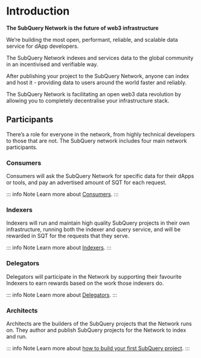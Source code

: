 # Introduction

**The SubQuery Network is the future of web3 infrastructure**

We’re building the most open, performant, reliable, and scalable data service for dApp developers.

The SubQuery Network indexes and services data to the global community in an incentivised and verifiable way.

After publishing your project to the SubQuery Network, anyone can index and host it - providing data to users around the world faster and reliably. 

The SubQuery Network is facilitating an open web3 data revolution by allowing you to completely decentralise your infrastructure stack.

## Participants

There’s a role for everyone in the network, from highly technical developers to those that are not. The SubQuery network includes four main network participants.

### Consumers

Consumers will ask the SubQuery Network for specific data for their dApps or tools, and pay an advertised amount of SQT for each request.

::: info Note
Learn more about [Consumers](./consumers.md).
:::

### Indexers

Indexers will run and maintain high quality SubQuery projects in their own infrastructure, running both the indexer and query service, and will be rewarded in SQT for the requests that they serve.

::: info Note
Learn more about [Indexers](./indexers.md).
:::

### Delegators

Delegators will participate in the Network by supporting their favourite Indexers to earn rewards based on the work those indexers do.

::: info Note
Learn more about [Delegators](./delegators.md).
:::

### Architects

Architects are the builders of the SubQuery projects that the Network runs on. They author and publish SubQuery projects for the Network to index and run.

::: info Note
Learn more about [how to build your first SubQuery project](/build/introduction.md).
:::
